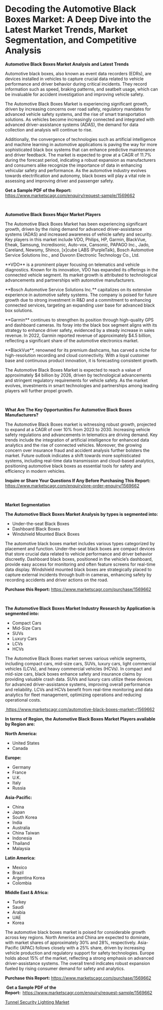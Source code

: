 <p><h1>Decoding the Automotive Black Boxes Market: A Deep Dive into the Latest Market Trends, Market Segmentation, and Competitive Analysis</h1></p><p><strong>Automotive Black Boxes Market Analysis and Latest Trends</strong></p>
<p><p>Automotive black boxes, also known as event data recorders (EDRs), are devices installed in vehicles to capture crucial data related to vehicle performance and driver behavior during critical incidents. They record information such as speed, braking patterns, and seatbelt usage, which can be invaluable for accident investigation and improving vehicle safety. </p><p>The Automotive Black Boxes Market is experiencing significant growth, driven by increasing concerns over road safety, regulatory mandates for advanced vehicle safety systems, and the rise of smart transportation solutions. As vehicles become increasingly connected and integrated with advanced driver-assistance systems (ADAS), the demand for data collection and analysis will continue to rise. </p><p>Additionally, the convergence of technologies such as artificial intelligence and machine learning in automotive applications is paving the way for more sophisticated black box systems that can enhance predictive maintenance and driver feedback. The market is expected to grow at a CAGR of 11.7% during the forecast period, indicating a robust expansion as manufacturers and consumers alike recognize the importance of data in enhancing vehicular safety and performance. As the automotive industry evolves towards electrification and autonomy, black boxes will play a vital role in assessing and improving driver and passenger safety.</p></p>
<p><strong>Get a Sample PDF of the Report:&nbsp;</strong> <a href="https://www.marketscagr.com/enquiry/request-sample/1569662?utm_campaign=2635&utm_medium=2&utm_source=Github&utm_content=ia&utm_term=25032025&utm_id=automotive-black-boxes">https://www.marketscagr.com/enquiry/request-sample/1569662</a></p>
<p>&nbsp;</p>
<p><strong>Automotive Black Boxes Major Market Players</strong></p>
<p><p>The Automotive Black Boxes Market has been experiencing significant growth, driven by the rising demand for advanced driver-assistance systems (ADAS) and increased awareness of vehicle safety and security. Key players in this market include VDO, Philips, HP, Garmin, BlackVue, Eheak, Samsung, Incredisonic, Auto-vox, Cansonic, PAPAGO Inc., Jado, Careland, Newsmy, Shinco, [x]cube LABS (PurpleTalk), Bosch Automotive Service Solutions Inc., and Duvonn Electronic Technology Co., Ltd.</p><p>**VDO** is a prominent player focusing on telematics and vehicle diagnostics. Known for its innovation, VDO has expanded its offerings in the connected vehicle segment. Its market growth is attributed to technological advancements and partnerships with automotive manufacturers.</p><p>**Bosch Automotive Service Solutions Inc.** capitalizes on its extensive experience in automotive safety systems. The company is poised for future growth due to strong investment in R&D and a commitment to enhancing connected services, targeting an expanding user base for advanced black box solutions.</p><p>**Garmin** continues to strengthen its position through high-quality GPS and dashboard cameras. Its foray into the black box segment aligns with its strategy to enhance driver safety, evidenced by a steady increase in sales revenue. In 2022, Garmin reported revenue of approximately $4.5 billion, reflecting a significant share of the automotive electronics market.</p><p>**BlackVue**, renowned for its premium dashcams, has carved a niche for high-resolution recording and cloud connectivity. With a loyal customer base and continuous product innovation, it is forecasting consistent growth.</p><p>The Automotive Black Boxes Market is expected to reach a value of approximately $4 billion by 2026, driven by technological advancements and stringent regulatory requirements for vehicle safety. As the market evolves, investments in smart technologies and partnerships among leading players will further propel growth.</p></p>
<p>&nbsp;</p>
<p><strong>What Are The Key Opportunities For Automotive Black Boxes Manufacturers?</strong></p>
<p><p>The Automotive Black Boxes market is witnessing robust growth, projected to expand at a CAGR of over 10% from 2023 to 2030. Increasing vehicle safety regulations and advancements in telematics are driving demand. Key trends include the integration of artificial intelligence for enhanced data analytics and the rise of connected vehicles. Moreover, the growing concern over insurance fraud and accident analysis further bolsters the market. Future outlook indicates a shift towards more sophisticated systems, including real-time data transmission and cloud-based analytics, positioning automotive black boxes as essential tools for safety and efficiency in modern vehicles.</p></p>
<p><strong>Inquire or Share Your Questions If Any Before Purchasing This Report:</strong> <a href="https://www.marketscagr.com/enquiry/pre-order-enquiry/1569662?utm_campaign=2635&utm_medium=2&utm_source=Github&utm_content=ia&utm_term=25032025&utm_id=automotive-black-boxes">https://www.marketscagr.com/enquiry/pre-order-enquiry/1569662</a></p>
<p>&nbsp;</p>
<p><strong>Market Segmentation</strong></p>
<p><strong>The Automotive Black Boxes Market Analysis by types is segmented into:</strong></p>
<p><ul><li>Under-the-seat Black Boxes</li><li>Dashboard Black Boxes</li><li>Windshield Mounted Black Boxes</li></ul></p>
<p><p>The automotive black boxes market includes various types categorized by placement and function. Under-the-seat black boxes are compact devices that store crucial data related to vehicle performance and driver behavior discreetly. Dashboard black boxes, positioned in the vehicle’s dashboard, provide easy access for monitoring and often feature screens for real-time data display. Windshield mounted black boxes are strategically placed to capture external incidents through built-in cameras, enhancing safety by recording accidents and driver actions on the road.</p></p>
<p><strong>Purchase this Report:&nbsp;</strong><a href="https://www.marketscagr.com/purchase/1569662?utm_campaign=2635&utm_medium=2&utm_source=Github&utm_content=ia&utm_term=25032025&utm_id=automotive-black-boxes">https://www.marketscagr.com/purchase/1569662</a></p>
<p>&nbsp;</p>
<p><strong>The Automotive Black Boxes Market Industry Research by Application is segmented into:</strong></p>
<p><ul><li>Compact Cars</li><li>Mid-Size Cars</li><li>SUVs</li><li>Luxury Cars</li><li>LCVs</li><li>HCVs</li></ul></p>
<p><p>The Automotive Black Boxes market serves various vehicle segments, including compact cars, mid-size cars, SUVs, luxury cars, light commercial vehicles (LCVs), and heavy commercial vehicles (HCVs). In compact and mid-size cars, black boxes enhance safety and insurance claims by providing valuable crash data. SUVs and luxury cars utilize these devices for advanced driver-assistance systems, improving overall performance and reliability. LCVs and HCVs benefit from real-time monitoring and data analytics for fleet management, optimizing operations and reducing operational costs.</p></p>
<p><a href="https://www.marketscagr.com/automotive-black-boxes-market-r1569662?utm_campaign=2635&utm_medium=2&utm_source=Github&utm_content=ia&utm_term=25032025&utm_id=automotive-black-boxes">&nbsp;https://www.marketscagr.com/automotive-black-boxes-market-r1569662</a></p>
<p><strong>In terms of Region, the Automotive Black Boxes Market Players available by Region are:</strong></p>
<p>
    <p> <strong> North America: </strong>
        <ul>
            <li>United States</li>
            <li>Canada</li>
        </ul>
        </p> 
    <p> <strong> Europe: </strong>
        <ul>
            <li>Germany</li>
            <li>France</li>
            <li>U.K.</li>
            <li>Italy</li>
            <li>Russia</li>
        </ul>
        </p> 
    <p> <strong> Asia-Pacific: </strong>
        <ul>
            <li>China</li>
            <li>Japan</li>
            <li>South Korea</li>
            <li>India</li>
            <li>Australia</li>
            <li>China Taiwan</li>
            <li>Indonesia</li>
            <li>Thailand</li>
            <li>Malaysia</li>
        </ul>
        </p> 
    <p> <strong> Latin America: </strong>
        <ul>
            <li>Mexico</li>
            <li>Brazil</li>
            <li>Argentina Korea</li>
            <li>Colombia</li>
        </ul>
        </p> 
    <p> <strong> Middle East & Africa: </strong>
        <ul>
            <li>Turkey</li>
            <li>Saudi</li>
            <li>Arabia</li>
            <li>UAE</li>
            <li>Korea</li>
        </ul>
    </p>
    </p>
<p><p>The automotive black boxes market is poised for considerable growth across key regions. North America and China are expected to dominate, with market shares of approximately 30% and 28%, respectively. Asia-Pacific (APAC) follows closely with a 25% share, driven by increasing vehicle production and regulatory support for safety technologies. Europe holds about 15% of the market, reflecting a strong emphasis on advanced driver-assistance systems. The overall trend indicates robust expansion fueled by rising consumer demand for safety and analytics.</p></p>
<p><strong>Purchase this Report: </strong><a href="https://www.marketscagr.com/purchase/1569662?utm_campaign=2635&utm_medium=2&utm_source=Github&utm_content=ia&utm_term=25032025&utm_id=automotive-black-boxes">https://www.marketscagr.com/purchase/1569662</a></p>
<p>&nbsp;<strong>Get a Sample PDF of the Report:&nbsp;&nbsp;</strong><a href="https://www.marketscagr.com/enquiry/request-sample/1569662?utm_campaign=2635&utm_medium=2&utm_source=Github&utm_content=ia&utm_term=25032025&utm_id=automotive-black-boxes">https://www.marketscagr.com/enquiry/request-sample/1569662</a></p>
<p><strong></strong></p>
<p><p><a href="https://github.com/phephezxnf/Market-Research-Report-List-1/blob/main/tunnel-security-lighting-market.md?utm_campaign=2635&utm_medium=2&utm_source=Github&utm_content=ia&utm_term=25032025&utm_id=automotive-black-boxes">Tunnel Security Lighting Market</a></p></p>